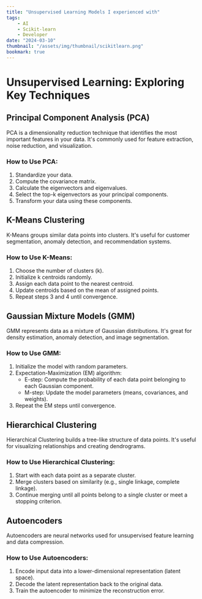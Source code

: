 ```yaml
---
title: "Unsupervised Learning Models I experienced with"
tags:
    - AI
    - Scikit-learn
    - Developer
date: "2024-03-10"
thumbnail: "/assets/img/thumbnail/scikitlearn.png"
bookmark: true
---
```


# Unsupervised Learning: Exploring Key Techniques

## Principal Component Analysis (PCA)
PCA is a dimensionality reduction technique that identifies the most important features in your data. It's commonly used for feature extraction, noise reduction, and visualization.

### How to Use PCA:
1. Standardize your data.
2. Compute the covariance matrix.
3. Calculate the eigenvectors and eigenvalues.
4. Select the top-k eigenvectors as your principal components.
5. Transform your data using these components.

## K-Means Clustering
K-Means groups similar data points into clusters. It's useful for customer segmentation, anomaly detection, and recommendation systems.

### How to Use K-Means:
1. Choose the number of clusters (k).
2. Initialize k centroids randomly.
3. Assign each data point to the nearest centroid.
4. Update centroids based on the mean of assigned points.
5. Repeat steps 3 and 4 until convergence.

## Gaussian Mixture Models (GMM)
GMM represents data as a mixture of Gaussian distributions. It's great for density estimation, anomaly detection, and image segmentation.

### How to Use GMM:
1. Initialize the model with random parameters.
2. Expectation-Maximization (EM) algorithm:
   - E-step: Compute the probability of each data point belonging to each Gaussian component.
   - M-step: Update the model parameters (means, covariances, and weights).
3. Repeat the EM steps until convergence.

## Hierarchical Clustering
Hierarchical Clustering builds a tree-like structure of data points. It's useful for visualizing relationships and creating dendrograms.

### How to Use Hierarchical Clustering:
1. Start with each data point as a separate cluster.
2. Merge clusters based on similarity (e.g., single linkage, complete linkage).
3. Continue merging until all points belong to a single cluster or meet a stopping criterion.

## Autoencoders
Autoencoders are neural networks used for unsupervised feature learning and data compression.

### How to Use Autoencoders:
1. Encode input data into a lower-dimensional representation (latent space).
2. Decode the latent representation back to the original data.
3. Train the autoencoder to minimize the reconstruction error.
